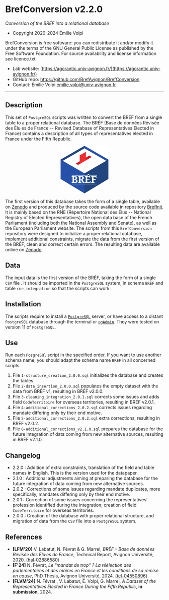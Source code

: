 BrefConversion v2.2.0
===================
*Conversion of the BRÉF into a relational database*

* Copyright 2020-2024 Émilie Volpi

BrefConversion is free software: you can redistribute it and/or modify it under the terms of the GNU General Public License as published by the Free Software Foundation. For source availability and license information see licence.txt

* Lab website: [https://agorantic.univ-avignon.fr/](https://agorantic.univ-avignon.fr/)
* GitHub repo: https://github.com/BrefAvignon/BrefConversion
* Contact: Émilie Volpi <emilie.volpi@univ-avignon.fr>

-----------------------------------------------------------------------

## Description
This set of `PostgreSQL` scripts was written to convert the BRÉF from a single table to a proper relational database. The BRÉF (Base de données Révisée des Élu·es de France -- Revised Database of Representatives Elected in France) contains a description of all types of representatives elected in France under the Fifth Republic. 

<p align="center">
  <img src="./logo_bref.svg" width="30%">
</p>

The first version of this database takes the form of a single table, available on [Zenodo](https://doi.org/10.5281/zenodo.13822771) and produced by the source code available in repository [BrefInit](https://github.com/BrefAvignon/BrefInit/). It is mainly based on the RNE (Répertoire National des Élus -- National Registry of Elected Representatives), the open data base of the French Parliament (including both the National Assembly and Senate), as well as the European Parliament website. The scripts from this `BrefConversion` repository were designed to initialize a proper relational database, implement additional constraints, migrate the data from the first version of the BRÉF, clean and correct certain errors. The resulting data are available online on [Zenodo](https://doi.org/10.5281/zenodo.13834830).


## Data
The input data is the first version of the BRÉF, taking the form of a single `CSV` file . It should be imported in the `PostgreSQL` system, in schema `BREF` and table `rne_integration` so that the scripts can work.


## Installation
The scripts require to install a [`PostgreSQL`](https://www.postgresql.org/) server, or have access to a distant `PostgreSQL` database through the terminal or [`pgAdmin`](https://www.pgadmin.org/). They were tested on version 11 of `PostgreSQL`.


## Use
Run each `PosgreSQl` script in the specified order. If you want to use another schema name, you should adapt the schema name `BREF` in all concerned scripts.
1. File `1-structure_creation_2.0.0.sql` initializes the database and creates the tables.
2. File `2-data_insertion_2.0.0.sql` populates the empty dataset with the data from BRÉF v1, resulting in BRÉF v2.0.0.
3. File `3-cleaning_integration_2.0.1.sql` corrects some issues and adds field `CodeTerritoire` for overseas territories, resulting in BRÉF v2.0.1.
4. File `4-additional_corrections_2.0.2.sql` corrects issues regarding mandate differing only by their end motive.
5. File `5-additional_corrections_2.0.2.sql` extra corrections, resulting in BRÉF v2.0.2.
6. File `6-additional_corrections_v2.1.0.sql` prepares the database for the future integration of data coming from new alternative sources, resulting in BRÉF v2.1.0.


## Changelog
* 2.2.0 : Addition of extra constraints, translation of the field and table names in English. This is the version used for the datapaper.
* 2.1.0 : Additional adjustments aiming at preparing the database for the future integration of data coming from new alternative sources.
* 2.0.2 : Corrections of some issues regarding mandate duplicates, more specifically, mandates differing only by their end motive.
* 2.0.1 : Correction of some issues concerning the representatives' profession identified during the integration; creation of field `CodeTerritoire` for overseas territories.
* 2.0.0 : Creation of the database with proper relational structure, and migration of data from the `CSV` file into a `PostgreSQL` system.
   

## References
* **[LFM'20]** V. Labatut, N. Févrat & G. Marrel, *BRÉF – Base de données Révisée des Élu·es de France*, Technical Report, Avignon Université, 2020. [⟨hal-02886580⟩](https://hal.archives-ouvertes.fr/hal-02886580)
* **[F'24]** N. Févrat, *Le "mandat de trop" ? La réélection des parlementaires et des maires en France et les conditions de sa remise en cause*, PhD Thesis, Avignon Université, 2024. [⟨tel-04550896⟩](https://hal.archives-ouvertes.fr/tel-04550896)
* **[FLVM'24]** N. Févrat , V. Labatut, É. Volpi, G. Marrel, *A Dataset of the Representatives Elected in France During the Fifth Republic*, **in submission**, 2024.
